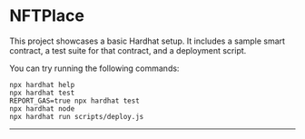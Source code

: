 # NFTPlace

This project showcases a basic Hardhat setup. It includes a sample smart contract, a test suite for that contract, and a deployment script.

You can try running the following commands:

```shell
npx hardhat help
npx hardhat test
REPORT_GAS=true npx hardhat test
npx hardhat node
npx hardhat run scripts/deploy.js
```

---